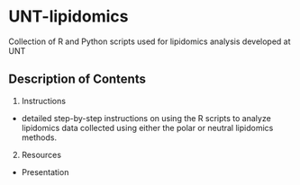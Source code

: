 # UNT-lipidomics
Collection of R and Python scripts used for lipidomics analysis developed at UNT

## Description of Contents
1. Instructions
  - detailed step-by-step instructions on using the R scripts to analyze lipidomics data collected using either the polar or neutral lipidomics methods.

2. Resources
  - Presentation
